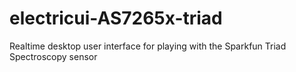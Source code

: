 # electricui-AS7265x-triad
Realtime desktop user interface for playing with the Sparkfun Triad Spectroscopy sensor
